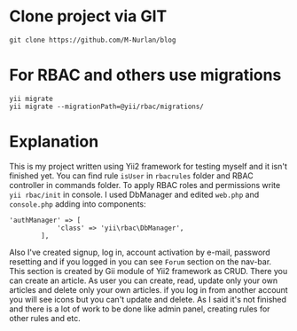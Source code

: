 # Clone project via GIT
`git clone https://github.com/M-Nurlan/blog`

# For RBAC and others use migrations
```
yii migrate
yii migrate --migrationPath=@yii/rbac/migrations/
```

# Explanation
This is my project written using Yii2 framework for testing myself and it isn't finished yet. You can find rule `isUser` in `rbacrules` folder and RBAC controller in commands folder. To apply RBAC roles and permissions write `yii rbac/init` in console. I used DbManager and edited `web.php` and `console.php` adding into components:
```
'authManager' => [
            'class' => 'yii\rbac\DbManager',
        ],
```
Also I've created signup, log in, account activation by e-mail, password resetting and if you logged in you can see `Forum` section on the nav-bar. This section is created by Gii module of Yii2 framework as CRUD. There you can create an article. As user you can create, read, update only your own articles and delete only your own articles. if you log in from another account you will see icons but you can't update and delete. As I said it's not finished and there is a lot of work to be done like admin panel, creating rules for other rules and etc.
